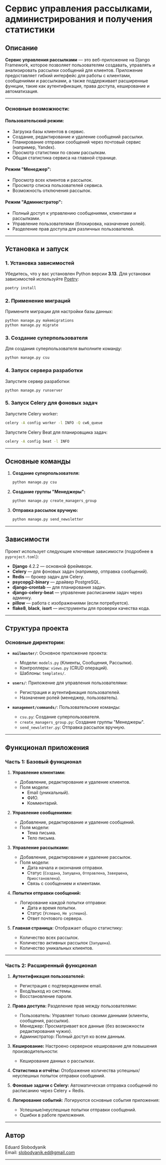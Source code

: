 # Сервис управления рассылками, администрирования и получения статистики

## Описание

**Сервис управления рассылками** — это веб-приложение на Django Framework, которое позволяет пользователям создавать, управлять и анализировать рассылки сообщений для клиентов. Приложение предоставляет гибкий интерфейс для работы с клиентами, сообщениями и рассылками, а также поддерживает расширенные функции, такие как аутентификация, права доступа, кеширование и автоматизация.

---

### Основные возможности:

#### **Пользовательский режим:**
- Загрузка базы клиентов в сервис.
- Создание, редактирование и удаление сообщений рассылки.
- Планирование отправки сообщений через почтовый сервис (например, Yandex).
- Просмотр статистики по своим рассылкам.
- Общая статистика сервиса на главной странице.

#### **Режим "Менеджер":**
- Просмотр всех клиентов и рассылок.
- Просмотр списка пользователей сервиса.
- Возможность отключения рассылок.

#### **Режим "Администратор":**
- Полный доступ к управлению сообщениями, клиентами и рассылками.
- Управление пользователями (блокировка, назначение ролей).
- Разделение прав доступа для различных пользователей.

---

## Установка и запуск

### 1. Установка зависимостей
Убедитесь, что у вас установлен Python версии **3.13**. Для установки зависимостей используйте [Poetry](https://python-poetry.org/):

```bash
poetry install
```

### 2. Применение миграций
Примените миграции для настройки базы данных:

```bash
python manage.py makemigrations
python manage.py migrate
```

### 3. Создание суперпользователя
Для создания суперпользователя выполните команду:

```bash
python manage.py csu
```

### 4. Запуск сервера разработки
Запустите сервер разработки:

```bash
python manage.py runserver
```

### 5. Запуск Celery для фоновых задач
Запустите Celery worker:

```bash
celery -A config worker -l INFO -Q cw6_queue
```

Запустите Celery Beat для планировщика задач:

```bash
celery -A config beat -l INFO
```

---

## Основные команды

1. **Создание суперпользователя:**
   ```bash
   python manage.py csu
   ```

2. **Создание группы "Менеджеры":**
   ```bash
   python manage.py create_managers_group
   ```

3. **Отправка рассылок вручную:**
   ```bash
   python manage.py send_newsletter
   ```

---

## Зависимости

Проект использует следующие ключевые зависимости (подробнее в `pyproject.toml`):
- **Django** 4.2.2 — основной фреймворк.
- **Celery** — для фоновых задач (например, отправка сообщений).
- **Redis** — брокер задач для Celery.
- **psycopg2-binary** — драйвер PostgreSQL.
- **django-crontab** — для планирования задач.
- **django-celery-beat** — управление расписанием задач через админку.
- **pillow** — работа с изображениями (если потребуется).
- **flake8**, **black**, **isort** — инструменты для проверки качества кода.

---

## Структура проекта

### Основные директории:

- **`mailmaster/`**: Основное приложение проекта:
  - Модели: `models.py` (Клиенты, Сообщения, Рассылки).
  - Контроллеры: `views.py` (CRUD операций).
  - Шаблоны: `templates/`.

- **`users/`**: Приложение для управления пользователями:
  - Регистрация и аутентификация пользователей.
  - Назначение ролей (менеджер, пользователь).

- **`management/commands/`**: Пользовательские команды:
  - `csu.py`: Создание суперпользователя.
  - `create_managers_group.py`: Создание группы "Менеджеры".
  - `send_newsletter.py`: Отправка рассылок вручную.

---

## Функционал приложения

### Часть 1: Базовый функционал

1. **Управление клиентами:**
   - Добавление, редактирование и удаление клиентов.
   - Поля модели:
     - Email (уникальный).
     - ФИО.
     - Комментарий.

2. **Управление сообщениями:**
   - Добавление, редактирование и удаление сообщений.
   - Поля модели:
     - Тема письма.
     - Тело письма.

3. **Управление рассылками:**
   - Добавление, редактирование и удаление рассылок.
   - Поля модели:
     - Дата начала и окончания отправки.
     - Статус (`Создана`, `Запущена`, `Отправлена`, `Завершена`, `Приостановлена`).
     - Связь с сообщением и клиентами.

4. **Попытки отправки сообщений:**
   - Логирование каждой попытки отправки:
     - Дата и время попытки.
     - Статус (`Успешно`, `Не успешно`).
     - Ответ почтового сервера.

5. **Главная страница:**
   Отображает общую статистику:
   - Количество всех рассылок.
   - Количество активных рассылок (`Запущена`).
   - Количество уникальных клиентов.

---

### Часть 2: Расширенный функционал

1. **Аутентификация пользователей:**
   - Регистрация с подтверждением email.
   - Вход/выход из системы.
   - Восстановление пароля.

2. **Права доступа:**
   Разделение прав между пользователями:
   - Пользователь:
     Управляет только своими данными (клиенты, сообщения, рассылки).
   - Менеджер:
     Просматривает все данные (без возможности редактирования чужих).
   - Администратор:
     Полный доступ ко всем данным.

3. **Кеширование:**
   Настроено серверное кеширование для повышения производительности:
   - Кеширование данных о рассылках.

4. **Статистика и отчёты:**
   Отображение количества успешных/неуспешных попыток отправки сообщений.

5. **Фоновые задачи с Celery:**
   Автоматическая отправка сообщений по расписанию через Celery + Redis.

6. **Логирование событий:**
   Логируются основные события приложения:
   - Успешные/неуспешные попытки отправки сообщений.
   - Ошибки в работе приложения.

---

## Автор

Eduard Slobodyanik  
Email: [slobodyanik.ed@gmail.com](mailto:slobodyanik.ed@gmail.com)

---
